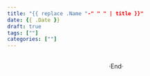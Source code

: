 ```yaml
---
title: "{{ replace .Name "-" " " | title }}"
date: {{ .Date }}
draft: true
tags: [""]
categories: [""]
---
```

<!-- <img src="" alt="" > -->
<!-- <span class="spoiler" ></span> -->




<br>

<center>  ·End·  </center>